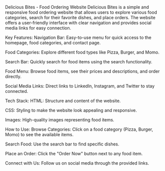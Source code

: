 Delicious Bites - Food Ordering Website
Delicious Bites is a simple and responsive food ordering website that allows users to explore various food categories, search for their favorite dishes, and place orders. The website offers a user-friendly interface with clear navigation and provides social media links for easy connection.

Key Features:
Navigation Bar: Easy-to-use menu for quick access to the homepage, food categories, and contact page.

Food Categories: Explore different food types like Pizza, Burger, and Momo.

Search Bar: Quickly search for food items using the search functionality.

Food Menu: Browse food items, see their prices and descriptions, and order directly.

Social Media Links: Direct links to LinkedIn, Instagram, and Twitter to stay connected.

Tech Stack:
HTML: Structure and content of the website.

CSS: Styling to make the website look appealing and responsive.

Images: High-quality images representing food items.

How to Use:
Browse Categories: Click on a food category (Pizza, Burger, Momo) to see the available items.

Search Food: Use the search bar to find specific dishes.

Place an Order: Click the "Order Now" button next to any food item.

Connect with Us: Follow us on social media through the provided links.
